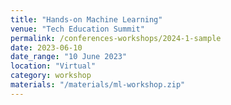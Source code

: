 ```yaml
---
title: "Hands-on Machine Learning"
venue: "Tech Education Summit"
permalink: /conferences-workshops/2024-1-sample
date: 2023-06-10
date_range: "10 June 2023"
location: "Virtual"
category: workshop
materials: "/materials/ml-workshop.zip"
---
```


